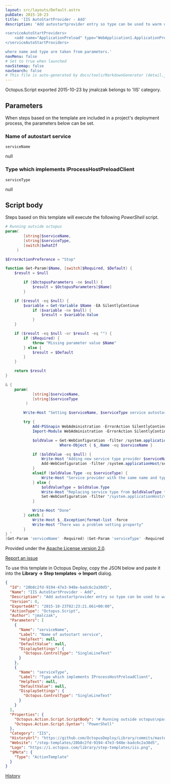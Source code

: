 ```yaml
---
layout: src/layouts/Default.astro
pubDate: 2015-10-23
title: 'IIS AutoStartProvider - Add'
description: 'Add autostartprovider entry so type can be used to warm up applicaiton. Final changes in applicationHost.config look like that:

<serviceAutoStartProviders>
    <add name="ApplicationPreload" type="WebApplication1.ApplicationPreload, WebApplication1" />
</serviceAutoStartProviders>

where name and type are taken from parameters.'
navMenu: false
# Set to true when launched
navSitemap: false
navSearch: false
# This file is auto-generated by docs/tools/MarkdownGenerator (detail.js)
---
```


Octopus.Script exported 2015-10-23 by jmalczak belongs to 'IIS' category.

## Parameters

When steps based on the template are included in a project's deployment process, the parameters below can be set.


<div class="param">

### Name of autostart service

`serviceName`

null

</div>
        
<div class="param">

### Type which implements IProcessHostPreloadClient

`serviceType`

null

</div>
        

## Script body

Steps based on this template will execute the following *PowerShell* script.

```powershell
# Running outside octopus
param(
        [string]$serviceName,
        [string]$serviceType,
        [switch]$whatIf
     ) 

$ErrorActionPreference = "Stop" 

function Get-Param($Name, [switch]$Required, $Default) {
    $result = $null

        if ($OctopusParameters -ne $null) {
            $result = $OctopusParameters[$Name]
        }

    if ($result -eq $null) {
        $variable = Get-Variable $Name -EA SilentlyContinue   
            if ($variable -ne $null) {
                $result = $variable.Value
            }
    }

    if ($result -eq $null -or $result -eq "") {
        if ($Required) {
            throw "Missing parameter value $Name"
        } else {
            $result = $Default
        }
    }

    return $result
}

& {
    param(
            [string]$serviceName,
            [string]$serviceType
         ) 

        Write-Host "Setting $serviceName, $serviceType service autostart provider"

        try {
            Add-PSSnapin WebAdministration -ErrorAction SilentlyContinue
            Import-Module WebAdministration -ErrorAction SilentlyContinue

            $oldValue = Get-WebConfiguration -filter /system.applicationHost/serviceAutoStartProviders/add | 
                        Where-Object { $_.Name -eq $serviceName }

            if ($oldValue -eq $null) {
                Write-Host "Adding new service type provider $serviceName, $serviceType"
                Add-WebConfiguration -filter /system.applicationHost/serviceAutoStartProviders -Value @{name=$serviceName; type=$serviceType}
            } 
            elseif ($oldValue.Type -eq $serviceType) { 
                Write-Host "Service provider with the same name and type exists"
            } else {
                $oldValueType = $oldValue.Type
                Write-Host "Replacing service type from $oldValueType to $serviceType"
                Set-WebConfiguration -filter "/system.applicationHost/serviceAutoStartProviders/add[@name='$serviceName']" -Value @{"type" = "$serviceType"}
            }

            Write-Host "Done"
        } catch {
            Write-Host $_.Exception|format-list -force
            Write-Host "There was a problem setting property"    
        }
} `
(Get-Param 'serviceName' -Required) (Get-Param 'serviceType' -Required) 

```

Provided under the [Apache License version 2.0](https://github.com/OctopusDeploy/Library/blob/master/LICENSE.txt).

[Report an issue](https://github.com/OctopusDeploy/Library/issues/new?assignees=&labels=&projects=&template=bug-report.yml&title=Issue%20with%20IIS%20AutoStartProvider%20-%20Add&step-template=IIS%20AutoStartProvider%20-%20Add)

<div class="get-json">

To use this template in Octopus Deploy, copy the JSON below and paste it into the **Library → Step templates → Import** dialog.

```json
{
  "Id": "20b8c2fd-9194-47e3-948e-badc6c2a30d5",
  "Name": "IIS AutoStartProvider - Add",
  "Description": "Add autostartprovider entry so type can be used to warm up applicaiton. Final changes in applicationHost.config look like that:\n\n<serviceAutoStartProviders>\n    <add name=\"ApplicationPreload\" type=\"WebApplication1.ApplicationPreload, WebApplication1\" />\n</serviceAutoStartProviders>\n\nwhere name and type are taken from parameters.",
  "Version": 0,
  "ExportedAt": "2015-10-23T02:23:21.661+00:00",
  "ActionType": "Octopus.Script",
  "Author": "jmalczak",
  "Parameters": [
    {
      "Name": "serviceName",
      "Label": "Name of autostart service",
      "HelpText": null,
      "DefaultValue": null,
      "DisplaySettings": {
        "Octopus.ControlType": "SingleLineText"
      }
    },
    {
      "Name": "serviceType",
      "Label": "Type which implements IProcessHostPreloadClient",
      "HelpText": null,
      "DefaultValue": null,
      "DisplaySettings": {
        "Octopus.ControlType": "SingleLineText"
      }
    }
  ],
  "Properties": {
    "Octopus.Action.Script.ScriptBody": "# Running outside octopus\nparam(\n        [string]$serviceName,\n        [string]$serviceType,\n        [switch]$whatIf\n     ) \n\n$ErrorActionPreference = \"Stop\" \n\nfunction Get-Param($Name, [switch]$Required, $Default) {\n    $result = $null\n\n        if ($OctopusParameters -ne $null) {\n            $result = $OctopusParameters[$Name]\n        }\n\n    if ($result -eq $null) {\n        $variable = Get-Variable $Name -EA SilentlyContinue   \n            if ($variable -ne $null) {\n                $result = $variable.Value\n            }\n    }\n\n    if ($result -eq $null -or $result -eq \"\") {\n        if ($Required) {\n            throw \"Missing parameter value $Name\"\n        } else {\n            $result = $Default\n        }\n    }\n\n    return $result\n}\n\n& {\n    param(\n            [string]$serviceName,\n            [string]$serviceType\n         ) \n\n        Write-Host \"Setting $serviceName, $serviceType service autostart provider\"\n\n        try {\n            Add-PSSnapin WebAdministration -ErrorAction SilentlyContinue\n            Import-Module WebAdministration -ErrorAction SilentlyContinue\n\n            $oldValue = Get-WebConfiguration -filter /system.applicationHost/serviceAutoStartProviders/add | \n                        Where-Object { $_.Name -eq $serviceName }\n\n            if ($oldValue -eq $null) {\n                Write-Host \"Adding new service type provider $serviceName, $serviceType\"\n                Add-WebConfiguration -filter /system.applicationHost/serviceAutoStartProviders -Value @{name=$serviceName; type=$serviceType}\n            } \n            elseif ($oldValue.Type -eq $serviceType) { \n                Write-Host \"Service provider with the same name and type exists\"\n            } else {\n                $oldValueType = $oldValue.Type\n                Write-Host \"Replacing service type from $oldValueType to $serviceType\"\n                Set-WebConfiguration -filter \"/system.applicationHost/serviceAutoStartProviders/add[@name='$serviceName']\" -Value @{\"type\" = \"$serviceType\"}\n            }\n\n            Write-Host \"Done\"\n        } catch {\n            Write-Host $_.Exception|format-list -force\n            Write-Host \"There was a problem setting property\"    \n        }\n} `\n(Get-Param 'serviceName' -Required) (Get-Param 'serviceType' -Required) \n",
    "Octopus.Action.Script.Syntax": "PowerShell"
  },
  "Category": "IIS",
  "HistoryUrl": "https://github.com/OctopusDeploy/Library/commits/master/step-templates//opt/buildagent/work/75443764cd38076d/step-templates/iis-autostartprovider-add.json",
  "Website": "/step-templates/20b8c2fd-9194-47e3-948e-badc6c2a30d5",
  "Logo": "https://i.octopus.com/library/step-templates/iis.png",
  "$Meta": {
    "Type": "ActionTemplate"
  }
}
```

[History](https://github.com/OctopusDeploy/Library/commits/master/step-templates/https://github.com/OctopusDeploy/Library/commits/master/step-templates//opt/buildagent/work/75443764cd38076d/step-templates/iis-autostartprovider-add.json)

</div>
